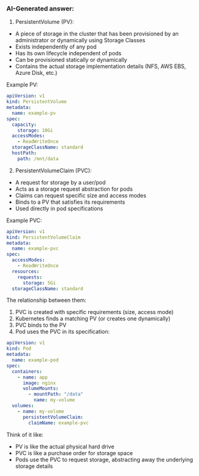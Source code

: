### AI-Generated answer:

1. PersistentVolume (PV):
- A piece of storage in the cluster that has been provisioned by an administrator or dynamically using Storage Classes
- Exists independently of any pod
- Has its own lifecycle independent of pods
- Can be provisioned statically or dynamically
- Contains the actual storage implementation details (NFS, AWS EBS, Azure Disk, etc.)

Example PV:
```yaml
apiVersion: v1
kind: PersistentVolume
metadata:
  name: example-pv
spec:
  capacity:
    storage: 10Gi
  accessModes:
    - ReadWriteOnce
  storageClassName: standard
  hostPath:
    path: /mnt/data
```

2. PersistentVolumeClaim (PVC):
- A request for storage by a user/pod
- Acts as a storage request abstraction for pods
- Claims can request specific size and access modes
- Binds to a PV that satisfies its requirements
- Used directly in pod specifications

Example PVC:
```yaml
apiVersion: v1
kind: PersistentVolumeClaim
metadata:
  name: example-pvc
spec:
  accessModes:
    - ReadWriteOnce
  resources:
    requests:
      storage: 5Gi
  storageClassName: standard
```

The relationship between them:
1. PVC is created with specific requirements (size, access mode)
2. Kubernetes finds a matching PV (or creates one dynamically)
3. PVC binds to the PV
4. Pod uses the PVC in its specification:

```yaml
apiVersion: v1
kind: Pod
metadata:
  name: example-pod
spec:
  containers:
    - name: app
      image: nginx
      volumeMounts:
        - mountPath: "/data"
          name: my-volume
  volumes:
    - name: my-volume
      persistentVolumeClaim:
        claimName: example-pvc
```

Think of it like:
- PV is like the actual physical hard drive
- PVC is like a purchase order for storage space
- Pods use the PVC to request storage, abstracting away the underlying storage details
